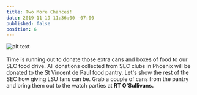 ```yaml
---
title: Two More Chances!
date: 2019-11-19 11:36:00 -07:00
published: false
position: 6
---
```


![alt text](https://lsu-phoenix-alumni.github.io/assets/img/FoodDrive.jpg)  
<br>
Time is running out to donate those extra cans and boxes of food to our SEC food drive. All donations collected from SEC clubs in Phoenix will be donated to the St Vincent de Paul food pantry. Let's show the rest of the SEC how giving LSU fans can be. Grab a couple of cans from the pantry and bring them out to the watch parties at **RT O'Sullivans.**   
